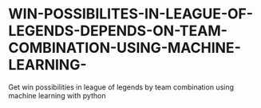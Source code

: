 # WIN-POSSIBILITES-IN-LEAGUE-OF-LEGENDS-DEPENDS-ON-TEAM-COMBINATION-USING-MACHINE-LEARNING-
Get win possibilities in league of legends by team combination using machine learning with python
